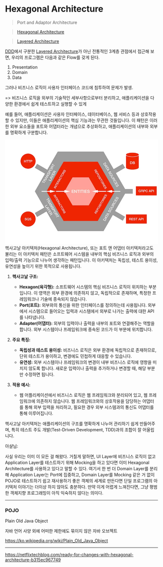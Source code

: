 # Hexagonal Architecture

> Port and Adaptor Architecture
>

> [Hexagonal Architecture](https://alistair.cockburn.us/hexagonal-architecture/)
>

> [Layered Architecture](https://github.com/ahastudio/til/blob/main/architecture/layered-architecture.md)
>

[DDD](./layeredArchitecture.md)에서 구분한 [Layered Architecture](./layeredArchitecture.md)가 아닌 전통적인 3계층 관점에서 접근해 보면, 우리의
프로그램은 다음과 같은 Flow를 갖게 된다.

1. Presentation
2. Domain
3. Data

그러나 비즈니스 로직이 사용자 인터페이스 코드에 침투하여 문제가 발생.

=> 비즈니스 로직을 외부의 기술적인 세부사항으로부터 분리하고, 애플리케이션을 다양한 환경에서 쉽게 테스트하고 실행할 수 있게

예를 들어, 애플리케이션은 사용자 인터페이스, 데이터베이스, 웹 서비스 등과 상호작용할 수 있지만, 이들은 애플리케이션의 핵심 기능과는 무관한 것들입니다. 이 패턴은 이러한 외부 요소들을 포트와 어댑터라는 개념으로
추상화하고, 애플리케이션의 내부와 외부를 명확하게 구분합니다.

![img.png](../../resources/architecture_hexagonalArchitecture_netflix.png)
헥사고날 아키텍처(Hexagonal Architecture), 또는 포트 앤 어댑터 아키텍처라고도 불리는 이 아키텍처 패턴은 소프트웨어 시스템을 내부의 핵심 비즈니스 로직과 외부의 입력/출력 기능으로 나누어 생각하는
패턴입니다. 이 아키텍처는 독립성, 테스트 용이성, 유연성을 높이기 위한 목적으로 사용됩니다.

1. **헥사고날 구조:**
    - **Hexagon(육각형):** 소프트웨어 시스템의 핵심 비즈니스 로직이 위치하는 부분입니다. 이 영역은 외부 환경에 의존하지 않고, 독립적으로 존재하며, 특정한 프레임워크나 기술에 종속되지 않습니다.
    - **Port(포트):** 외부와의 통신을 위한 인터페이스를 정의하는데 사용됩니다. 외부에서 시스템으로 들어오는 입력과 시스템에서 외부로 나가는 출력에 대한 API를 나타냅니다.
    - **Adapter(어댑터):** 외부의 입력이나 출력을 내부의 포트와 연결해주는 역할을 합니다. 외부 시스템이나 프레임워크에 종속된 코드가 이 부분에 위치합니다.

2. **주요 특징:**
    - **독립성과 테스트 용이성:** 비즈니스 로직은 외부 환경에 독립적으로 존재하므로, 단위 테스트가 용이하고, 변경에도 민첩하게 대응할 수 있습니다.
    - **유연성:** 외부 시스템이나 프레임워크의 변경이 내부 비즈니스 로직에 영향을 미치지 않도록 합니다. 새로운 입력이나 출력을 추가하거나 변경할 때, 해당 부분만 수정하면 됩니다.

3. **적용 예시:**
    - 웹 어플리케이션에서 비즈니스 로직은 웹 프레임워크와 분리되어 있고, 웹 프레임워크에 의존하지 않습니다. 웹 프레임워크와의 상호작용을 담당하는 어댑터를 통해 외부 입력을 처리하고, 필요한 경우 외부
      시스템과의 통신도 어댑터를 통해 이루어집니다.

헥사고날 아키텍처는 애플리케이션의 구조를 명확하게 나누어 관리하기 쉽게 만들어주며, 특히 테스트 주도 개발(Test-Driven Development, TDD)과의 조합이 잘 어울립니다.

아샬님:

사실 우리는 이미 이 모든 걸 해왔다. 거칠게 말하면, UI Layer에 비즈니스 로직이 없고 Application Layer를 테스트하기 위해 Mocking을 하고 있다면 이미 Hexagonal
Architecture를 사용하고 있다고 말할 수 있다. 여기서 한 번 더 Domain Layer를 분리해 Application Layer는 Port에 집중하고, Domain Layer를 Mocking 같은 거 없이
POJO로 테스트하기 쉽고 재사용하기 좋은 객체의 세계로 만든다면 단일 프로그램의 아키텍처 이야기는 더이상 하지 않아도 충분하다. 만약 이게 어렵게 느껴진다면, 그냥 평범한 객체지향 프로그래밍이 아직 익숙하지 않다는
의미다.

---

### POJO

Plain Old Java Object

자바 언어 사양 외에 어떠한 제한에도 묶이지 않은 자바 오브젝트

https://ko.wikipedia.org/wiki/Plain_Old_Java_Object

---

https://netflixtechblog.com/ready-for-changes-with-hexagonal-architecture-b315ec967749